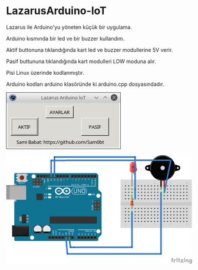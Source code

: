 # LazarusArduino-loT

Lazarus ile Arduino'yu yöneten  küçük bir uygulama. 

Arduino kısmında bir led ve bir buzzer kullandım.

Aktif buttonuna tıklandığında kart led ve buzzer modullerine 5V verir.

Pasif buttununa tıklandığında kart modulleri LOW moduna alır.

Pisi Linux üzerinde kodlanmıştır.

Arduino kodları arduino klasöründe ki arduino.cpp dosyasındadır.

![lazarus](https://raw.githubusercontent.com/Sam0bt/LazarusArduino-loT/master/lazarusloT.png)

![fritzing](https://raw.githubusercontent.com/Sam0bt/LazarusArduino-loT/master/fritzing.png)
